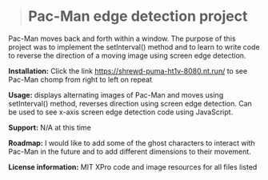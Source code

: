 > # **Pac-Man edge detection project** 
Pac-Man moves back and forth within a window. The purpose of this project was to implement the setInterval() method and to learn to write code to reverse the direction of a moving image using screen edge detection. 

**Installation:** Click the link https://shrewd-puma-ht1v-8080.nt.run/ to see Pac-Man chomp from right to left on repeat  

**Usage:** displays alternating images of Pac-Man and moves using setInterval() method, reverses direction using screen edge detection. Can be used to see x-axis screen edge detection code using JavaScript. 

**Support:** N/A at this time 

**Roadmap:** I would like to add some of the ghost characters to interact with Pac-Man in the future and to add different dimensions to their movement. 

**License information:** MIT XPro code and image resources for all files listed 
